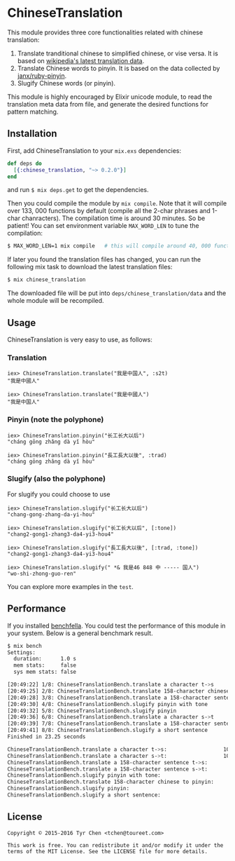 ChineseTranslation
==================

This module provides three core functionalities related with chinese translation:

1. Translate tranditional chinese to simplified chinese, or vise versa. It is based on [wikipedia's latest translation data](http://svn.wikimedia.org/svnroot/mediawiki/trunk/phase3/includes/ZhConversion.php).
2. Translate Chinese words to pinyin. It is based on the data collected by [janx/ruby-pinyin](https://github.com/janx/ruby-pinyin).
3. Slugify Chinese words (or pinyin).

This module is highly encouraged by Elixir unicode module, to read the translation meta data from file, and generate the desired functions for pattern matching.

## Installation

First, add ChineseTranslation to your `mix.exs` dependencies:

```elixir
def deps do
  [{:chinese_translation, "~> 0.2.0"}]
end
```

and run `$ mix deps.get` to get the dependencies.

Then you could compile the module by `mix compile`. Note that it will compile over 133, 000 functions by default (compile all the 2-char phrases and 1-char chanracters). The compilation time is around 30 minutes. So be patient! You can set environment variable `MAX_WORD_LEN` to tune the compilation:

```bash
$ MAX_WORD_LEN=1 mix compile   # this will compile around 40, 000 functions
```

If later you found the translation files has changed, you can run the following mix task to download the latest translation files:

```bash
$ mix chinese_translation
```

The downloaded file will be put into `deps/chinese_translation/data` and the whole module will be recompiled.

## Usage

ChineseTranslation is very easy to use, as follows:

### Translation

```iex
iex> ChineseTranslation.translate("我是中国人", :s2t)
"我是中國人"

iex> ChineseTranslation.translate("我是中國人")
"我是中国人"
```

### Pinyin (note the polyphone)

```iex
iex> ChineseTranslation.pinyin("长工长大以后")
"cháng gōng zhǎng dà yǐ hòu"

iex> ChineseTranslation.pinyin("長工長大以後", :trad)
"cháng gōng zhǎng dà yǐ hòu"
```

### Slugify (also the polyphone)

For slugify you could choose to use

```iex
iex> ChineseTranslation.slugify("长工长大以后")
"chang-gong-zhang-da-yi-hou"

iex> ChineseTranslation.slugify("长工长大以后", [:tone])
"chang2-gong1-zhang3-da4-yi3-hou4"

iex> ChineseTranslation.slugify("長工長大以後", [:trad, :tone])
"chang2-gong1-zhang3-da4-yi3-hou4"

iex> ChineseTranslation.slugify(" *& 我是46 848 中 ----- 国人")
"wo-shi-zhong-guo-ren"
```

You can explore more examples in the `test`.

## Performance

If you installed [benchfella](https://github.com/alco/benchfella). You could test the performance of this module in your system. Below is a general benchmark result.

```bash
$ mix bench
Settings:
  duration:      1.0 s
  mem stats:     false
  sys mem stats: false

[20:49:22] 1/8: ChineseTranslationBench.translate a character t->s
[20:49:25] 2/8: ChineseTranslationBench.translate 158-character chinese to pinyin
[20:49:28] 3/8: ChineseTranslationBench.translate a 158-character sentence s->t
[20:49:30] 4/8: ChineseTranslationBench.slugify pinyin with tone
[20:49:32] 5/8: ChineseTranslationBench.slugify pinyin
[20:49:36] 6/8: ChineseTranslationBench.translate a character s->t
[20:49:39] 7/8: ChineseTranslationBench.translate a 158-character sentence t->s
[20:49:41] 8/8: ChineseTranslationBench.slugify a short sentence
Finished in 23.25 seconds

ChineseTranslationBench.translate a character t->s:                  10000000   0.28 µs/op
ChineseTranslationBench.translate a character s->t:                  10000000   0.29 µs/op
ChineseTranslationBench.translate a 158-character sentence t->s:       100000   16.78 µs/op
ChineseTranslationBench.translate a 158-character sentence s->t:       100000   16.87 µs/op
ChineseTranslationBench.slugify pinyin with tone:                       50000   32.59 µs/op
ChineseTranslationBench.translate 158-character chinese to pinyin:      50000   45.07 µs/op
ChineseTranslationBench.slugify pinyin:                                 50000   66.96 µs/op
ChineseTranslationBench.slugify a short sentence:                       50000   69.64 µs/op
```
## License

    Copyright © 2015-2016 Tyr Chen <tchen@toureet.com>

    This work is free. You can redistribute it and/or modify it under the
    terms of the MIT License. See the LICENSE file for more details.
